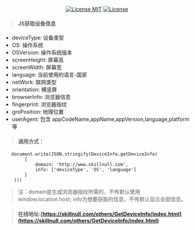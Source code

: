 <p align="center">
  <a href="https://www.skillnull.com"><img src="https://skillnull.com/others/images/brand/MIT.svg" alt="License MIT"></a>
    <a href="https://996.icu"><img src="https://img.shields.io/badge/link-996.icu-red.svg" alt="License"></a>
</p>

> #### JS获取设备信息

 - deviceType: 设备类型
 - OS: 操作系统
 - OSVersion: 操作系统版本
 - screenHeight: 屏幕高
 - screenWidth: 屏幕宽
 - language: 当前使用的语言-国家
 - netWork: 联网类型
 - orientation: 横竖屏
 - browserInfo: 浏览器信息
 - fingerprint: 浏览器指纹
 - groPosition: 地理位置
 - userAgent: 包含 appCodeName,appName,appVersion,language,platform 等

 > #### 调用方式：
 ```
    document.write(JSON.stringify(DeviceInfo.getDeviceInfo(
         {
             domain: 'http://www.skillnull.com',
             info: ['deviceType', 'OS', 'language']
         }
     )))
 ```
 > 注：domain是生成浏览器指纹所需的，不传默认使用window.location.host; info为想要获取的信息，不传默认显示全部信息。
 
 > #### 在线地址:[https://skillnull.com/others/GetDeviceInfo/index.html](https://skillnull.com/others/GetDeviceInfo/index.html)

